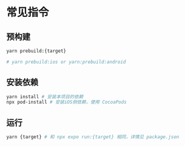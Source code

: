 # 常见指令

## 预构建

```bash
yarn prebuild:{target}

# yarn prebuild:ios or yarn:prebuild:android
```

## 安装依赖

```bash
yarn install # 安装本项目的依赖
npx pod-install # 安装iOS侧依赖，使用 CocoaPods
```

## 运行

```bash
yarn {target} # 和 npx expo run:{target} 相同，详情见 package.json
```
